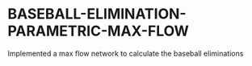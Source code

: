 # BASEBALL-ELIMINATION-PARAMETRIC-MAX-FLOW
Implemented a max flow network to calculate the baseball eliminations
